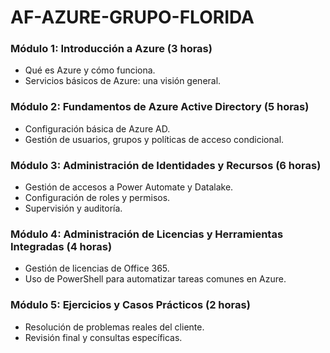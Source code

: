 # AF-AZURE-GRUPO-FLORIDA

### **Módulo 1: Introducción a Azure (3 horas)**

- Qué es Azure y cómo funciona.
- Servicios básicos de Azure: una visión general.

### **Módulo 2: Fundamentos de Azure Active Directory (5 horas)**

- Configuración básica de Azure AD.
- Gestión de usuarios, grupos y políticas de acceso condicional.

### **Módulo 3: Administración de Identidades y Recursos (6 horas)**

- Gestión de accesos a Power Automate y Datalake.
- Configuración de roles y permisos.
- Supervisión y auditoría.

### **Módulo 4: Administración de Licencias y Herramientas Integradas (4 horas)**

- Gestión de licencias de Office 365.
- Uso de PowerShell para automatizar tareas comunes en Azure.


### **Módulo 5: Ejercicios y Casos Prácticos (2 horas)**

- Resolución de problemas reales del cliente.
- Revisión final y consultas específicas.
